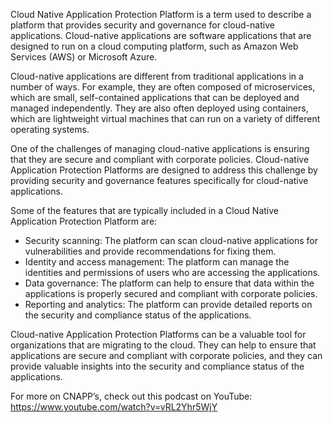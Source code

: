 Cloud Native Application Protection Platform is a term used to describe a platform that provides security and governance for cloud-native applications. Cloud-native applications are software applications that are designed to run on a cloud computing platform, such as Amazon Web Services (AWS) or Microsoft Azure.

Cloud-native applications are different from traditional applications in a number of ways. For example, they are often composed of microservices, which are small, self-contained applications that can be deployed and managed independently. They are also often deployed using containers, which are lightweight virtual machines that can run on a variety of different operating systems.

One of the challenges of managing cloud-native applications is ensuring that they are secure and compliant with corporate policies. Cloud-native Application Protection Platforms are designed to address this challenge by providing security and governance features specifically for cloud-native applications.

Some of the features that are typically included in a Cloud Native Application Protection Platform are:
- Security scanning: The platform can scan cloud-native applications for vulnerabilities and provide recommendations for fixing them.
- Identity and access management: The platform can manage the identities and permissions of users who are accessing the applications.
- Data governance: The platform can help to ensure that data within the applications is properly secured and compliant with corporate policies.
- Reporting and analytics: The platform can provide detailed reports on the security and compliance status of the applications.

Cloud-native Application Protection Platforms can be a valuable tool for organizations that are migrating to the cloud. They can help to ensure that applications are secure and compliant with corporate policies, and they can provide valuable insights into the security and compliance status of the applications.

For more on CNAPP’s, check out this podcast on YouTube: https://www.youtube.com/watch?v=vRL2Yhr5WjY